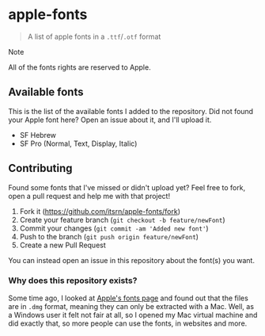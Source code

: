 # apple-fonts
> A list of apple fonts in a `.ttf`/`.otf` format

> [!NOTE]
> All of the fonts rights are reserved to Apple.

## Available fonts
This is the list of the available fonts I added to the repository. Did not found your Apple font here? Open an issue about it, and I'll upload it.

* SF Hebrew
* SF Pro (Normal, Text, Display, Italic)


## Contributing
Found some fonts that I've missed or didn't upload yet? Feel free to fork, open a pull request and help me with that project!
1. Fork it (<https://github.com/itsrn/apple-fonts/fork>)
2. Create your feature branch (`git checkout -b feature/newFont`)
3. Commit your changes (`git commit -am 'Added new font'`)
4. Push to the branch (`git push origin feature/newFont`)
5. Create a new Pull Request

You can instead open an issue in this repository about the font(s) you want.

### Why does this repository exists?
Some time ago, I looked at [Apple's fonts page](https://developer.apple.com/fonts/) and found out that the files are in `.dmg` format, meaning they can only be extracted with a Mac. Well, as a Windows user it felt not fair at all, so I opened my Mac virtual machine
and did exactly that, so more people can use the fonts, in websites and more.
